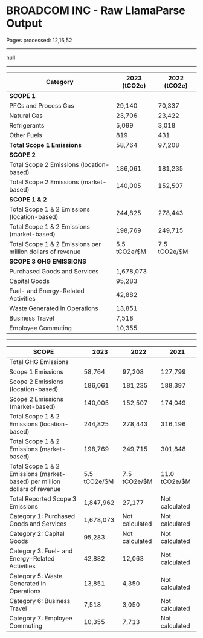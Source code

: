 # BROADCOM INC - Raw LlamaParse Output

Pages processed: 12,16,52

---

null

---

| Category                                      | 2023 (tCO2e) | 2022 (tCO2e) |
|-----------------------------------------------|---------------|---------------|
| **SCOPE 1**                                   |               |               |
| PFCs and Process Gas                          | 29,140        | 70,337        |
| Natural Gas                                   | 23,706        | 23,422        |
| Refrigerants                                  | 5,099         | 3,018         |
| Other Fuels                                   | 819           | 431           |
| **Total Scope 1 Emissions**                  | 58,764        | 97,208        |
| **SCOPE 2**                                   |               |               |
| Total Scope 2 Emissions (location-based)     | 186,061       | 181,235       |
| Total Scope 2 Emissions (market-based)       | 140,005       | 152,507       |
| **SCOPE 1 & 2**                               |               |               |
| Total Scope 1 & 2 Emissions (location-based) | 244,825       | 278,443       |
| Total Scope 1 & 2 Emissions (market-based)   | 198,769       | 249,715       |
| Total Scope 1 & 2 Emissions per million dollars of revenue | 5.5 tCO2e/$M | 7.5 tCO2e/$M |
| **SCOPE 3 GHG EMISSIONS**                     |               |               |
| Purchased Goods and Services                  | 1,678,073     |               |
| Capital Goods                                 | 95,283        |               |
| Fuel- and Energy-Related Activities           | 42,882        |               |
| Waste Generated in Operations                  | 13,851        |               |
| Business Travel                               | 7,518         |               |
| Employee Commuting                            | 10,355        |               |

---

| SCOPE                                                                                          | 2023      | 2022      | 2021      |
|------------------------------------------------------------------------------------------------|-----------|-----------|-----------|
| Total GHG Emissions                                                                           |           |           |           |
| Scope 1 Emissions                                                                              | 58,764    | 97,208    | 127,799   |
| Scope 2 Emissions (location-based)                                                            | 186,061   | 181,235   | 188,397   |
| Scope 2 Emissions (market-based)                                                               | 140,005   | 152,507   | 174,049   |
| Total Scope 1 & 2 Emissions (location-based)                                                  | 244,825   | 278,443   | 316,196   |
| Total Scope 1 & 2 Emissions (market-based)                                                   | 198,769   | 249,715   | 301,848   |
| Total Scope 1 & 2 Emissions (market-based) per million dollars of revenue                    | 5.5 tCO2e/$M | 7.5 tCO2e/$M | 11.0 tCO2e/$M |
| Total Reported Scope 3 Emissions                                                              | 1,847,962 | 27,177    | Not calculated |
| Category 1: Purchased Goods and Services                                                      | 1,678,073 | Not calculated | Not calculated |
| Category 2: Capital Goods                                                                      | 95,283    | Not calculated | Not calculated |
| Category 3: Fuel- and Energy-Related Activities                                                | 42,882    | 12,063    | Not calculated |
| Category 5: Waste Generated in Operations                                                      | 13,851    | 4,350     | Not calculated |
| Category 6: Business Travel                                                                     | 7,518     | 3,050     | Not calculated |
| Category 7: Employee Commuting                                                                 | 10,355    | 7,713     | Not calculated |